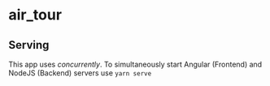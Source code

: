 # air_tour
## Serving
This app uses *concurrently*. To simultaneously start Angular (Frontend) and NodeJS (Backend) servers use `yarn serve`
